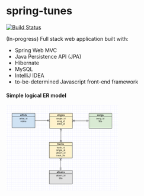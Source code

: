 # spring-tunes

[![Build Status](https://travis-ci.org/mikeacosta/spring-tunes.svg?branch=master)](https://travis-ci.org/mikeacosta/spring-tunes)

(In-progress) Full stack web application built with:
- Spring Web MVC
- Java Persistence API (JPA)
- Hibernate
- MySQL
- IntelliJ IDEA
- to-be-determined Javascript front-end framework

#### Simple logical ER model

<img src="content/erd.png" height="60%" width="60%" />

